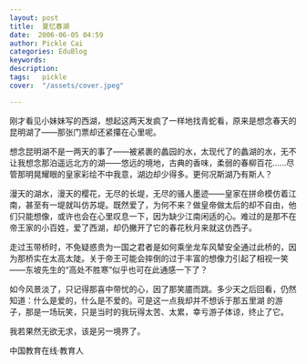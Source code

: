 ```yaml
---
layout: post  
title:  夏忆春湖  
date:  2006-06-05 04:59  
author: Pickle Cai  
categories: EduBlog  
keywords: 
description:   
tags:	pickle   
cover:  "/assets/cover.jpeg"  

---  
```

    
刚才看见小妹妹写的西湖，想起这两天发疯了一样地找青蛇看，原来是想念春天的昆明湖了——那张门票却还紧攥在心里呢。



想念昆明湖不是一两天的事了——被紧裹的蠡园的水，太现代了的蠡湖的水，无不让我想念那泊遥远北方的湖——悠远的境地，古典的香味，柔弱的春柳百花……尽管那明晃耀眼的皇家彩绘不中我意，湖边却少得多。更何况斯湖乃有斯人？



漫天的湖水，漫天的樱花，无尽的长堤，无尽的骚人墨迹——皇家在拼命模仿着江南，甚至有一堤就叫仿苏堤。既然爱了，为何不来？做皇帝做太后的却不自由，他们只能想像，或许也会在心里叹息一下，因为缺少江南闲适的心。难过的是那不在帝王家的小百姓，爱了西湖，却仍撇开了它的春花秋月来就这仿西子。



走过玉带桥时，不免疑惑贵为一国之君者是如何乘坐龙车风辇安全通过此桥的，因为那桥实在太高太陡。关于帝王可能会摔倒的过于丰富的想像力引起了相视一笑——东坡先生的“高处不胜寒”似乎也可在此通感一下了？



 如今风景淡了，只记得那喜中带忧的心，因了那笑靥而跳。多少天之后回看，仍然知道：什么是爱的，什么是不爱的。可是这一点我却并不想诉于那五里湖 的游子，那是一场玩笑，只是当时的我玩得太苦、太累，幸亏游子体谅，终止了它。



我若果然无欲无求，该是另一境界了。



		    
 中国教育在线·教育人

